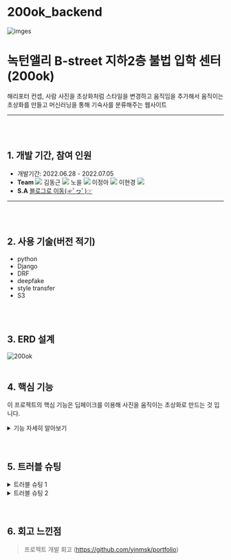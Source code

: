 # 200ok_backend
![imges](https://user-images.githubusercontent.com/104487608/185346903-65a8745b-da0f-4fb9-8d4f-a9603735332b.png)
# 녹턴앨리 B-street 지하2층 불법 입학 센터 (200ok)
해리포터 컨셉, 사람 사진을 초상화처럼 스타일을 변경하고 움직임을 추가해서 움직이는 초상화를 만들고 머신러닝을 통해 기숙사를 분류해주는 웹사이트
***
<br><br/>


## 1. 개발 기간, 참여 인원
* 개발기간: 2022.06.28 - 2022.07.05
* **Team** <a href="https://github.com/cmjcum"><img src="https://img.shields.io/badge/Github-000000?style=flat-square&logo=github&logoColor=white"/></a>
김동근 <a href="https://github.com/yinmsk"><img src="https://img.shields.io/badge/Github-000000?style=flat-square&logo=github&logoColor=white"/></a>
노을 <a href="https://github.com/minkkky"><img src="https://img.shields.io/badge/Github-000000?style=flat-square&logo=github&logoColor=white"/></a>
이정아 <a href="https://github.com/zeonga1102"><img src="https://img.shields.io/badge/Github-000000?style=flat-square&logo=github&logoColor=white"/></a>
이현경 <a href="https://github.com/LULULALA2"><img src="https://img.shields.io/badge/Github-000000?style=flat-square&logo=github&logoColor=white"/></a>
* **S.A** <a href="https://cold-charcoal.tistory.com/108">블로그로 이동(☞ﾟヮﾟ)☞</a>
***
<br><br/>


## 2. 사용 기술(버전 적기)
* python
* Django
* DRF
* deepfake
* style transfer
* S3
 
<br><br/>


## 3. ERD 설계
![200ok](https://user-images.githubusercontent.com/104487608/186652733-dd0af8a2-605f-446f-b993-51fb96388c0a.png)
<br><br/>


## 4. 핵심 기능
이 프로젝트의 핵심 기능은 딥페이크를 이용해 사진을 움직이는 초상화로 만드는 것 입니다.
<details>
  <summary>기능 자세히 알아보기</summary>
  <div markdown="1">
 
### 4-1. 핵심 기능 구현
핵심 기능 이미지나 글 작성
### 4-2. 그 외의 기능 소개
* 첫 번째 기능 이름 [코드 확인](https://github.com/yinmsk/WM_back/blob/739a549417f4d2bfa0fa7d6eea1c42a45d89631b/myroom/views.py#L42-L44)
  * 기능 설명
* 두 번째 기능 이름 [코드 확인](https://github.com/yinmsk/WM_back/blob/739a549417f4d2bfa0fa7d6eea1c42a45d89631b/myroom/views.py#L42-L44)
  * 기능 설명    
    
  </div>
</details>
<br><br/>


## 5. 트러블 슈팅
<details>
  <summary>트러블 슈팅 1</summary>
  <div markdown="1">
 
* 여기
  </div>
</details>

<details>
  <summary>트러블 슈팅 2</summary>
  <div markdown="1">
 
* 여기
  </div>
</details>
<br><br/>

## 6. 회고 느낀점
> 프로젝트 개발 회고 (https://github.com/yinmsk/portfolio)

